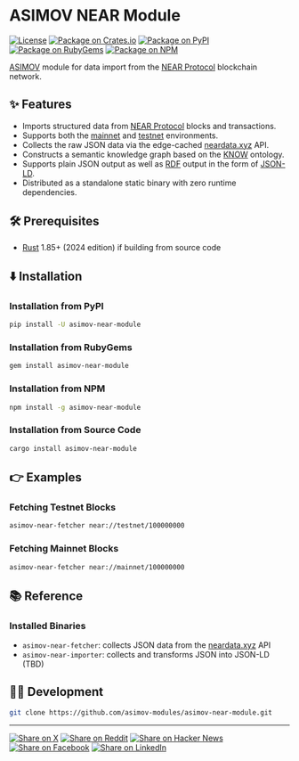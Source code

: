 # ASIMOV NEAR Module

[![License](https://img.shields.io/badge/license-Public%20Domain-blue.svg)](https://unlicense.org)
[![Package on Crates.io](https://img.shields.io/crates/v/asimov-near-module.svg)](https://crates.io/crates/asimov-near-module)
[![Package on PyPI](https://img.shields.io/pypi/v/asimov-near-module.svg)](https://pypi.org/project/asimov-near-module)
[![Package on RubyGems](https://img.shields.io/gem/v/asimov-near-module.svg)](https://rubygems.org/gems/asimov-near-module)
[![Package on NPM](https://img.shields.io/npm/v/asimov-near-module.svg)](https://npmjs.com/package/asimov-near-module)

[ASIMOV] module for data import from the [NEAR Protocol] blockchain network.

## ✨ Features

- Imports structured data from [NEAR Protocol] blocks and transactions.
- Supports both the [mainnet] and [testnet] environments.
- Collects the raw JSON data via the edge-cached [neardata.xyz] API.
- Constructs a semantic knowledge graph based on the [KNOW] ontology.
- Supports plain JSON output as well as [RDF] output in the form of [JSON-LD].
- Distributed as a standalone static binary with zero runtime dependencies.

## 🛠️ Prerequisites

- [Rust] 1.85+ (2024 edition) if building from source code

## ⬇️ Installation

### Installation from PyPI

```bash
pip install -U asimov-near-module
```

### Installation from RubyGems

```bash
gem install asimov-near-module
```

### Installation from NPM

```bash
npm install -g asimov-near-module
```

### Installation from Source Code

```bash
cargo install asimov-near-module
```

## 👉 Examples

### Fetching Testnet Blocks

```bash
asimov-near-fetcher near://testnet/100000000
```

### Fetching Mainnet Blocks

```bash
asimov-near-fetcher near://mainnet/100000000
```

## 📚 Reference

### Installed Binaries

- `asimov-near-fetcher`: collects JSON data from the [neardata.xyz] API
- `asimov-near-importer`: collects and transforms JSON into JSON-LD (TBD)

## 👨‍💻 Development

```bash
git clone https://github.com/asimov-modules/asimov-near-module.git
```

---

[![Share on X](https://img.shields.io/badge/share%20on-x-03A9F4?logo=x)](https://x.com/intent/post?url=https://github.com/asimov-modules/asimov-near-module&text=asimov-near-module)
[![Share on Reddit](https://img.shields.io/badge/share%20on-reddit-red?logo=reddit)](https://reddit.com/submit?url=https://github.com/asimov-modules/asimov-near-module&title=asimov-near-module)
[![Share on Hacker News](https://img.shields.io/badge/share%20on-hn-orange?logo=ycombinator)](https://news.ycombinator.com/submitlink?u=https://github.com/asimov-modules/asimov-near-module&t=asimov-near-module)
[![Share on Facebook](https://img.shields.io/badge/share%20on-fb-1976D2?logo=facebook)](https://www.facebook.com/sharer/sharer.php?u=https://github.com/asimov-modules/asimov-near-module)
[![Share on LinkedIn](https://img.shields.io/badge/share%20on-linkedin-3949AB?logo=linkedin)](https://www.linkedin.com/sharing/share-offsite/?url=https://github.com/asimov-modules/asimov-near-module)

[ASIMOV]: https://github.com/asimov-platform
[JSON-LD]: https://json-ld.org
[KNOW]: https://github.com/know-ontology
[NEAR Protocol]: https://near.org
[NPM]: https:/npmjs.org
[Python]: https://python.org
[RDF]: https://www.w3.org/TR/rdf12-concepts/
[Ruby]: https://ruby-lang.org
[Rust]: https://rust-lang.org
[mainnet]: https://docs.near.org/protocol/network/networks#mainnet
[neardata.xyz]: https://neardata.xyz
[testnet]: https://docs.near.org/protocol/network/networks#testnet
